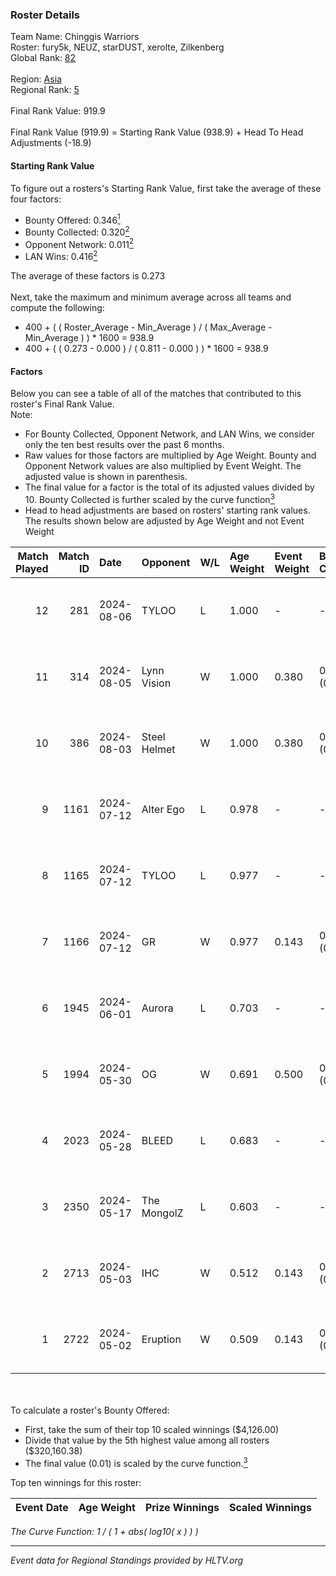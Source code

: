 ### Roster Details<br />
Team Name: Chinggis Warriors<br />
Roster: fury5k, NEUZ, starDUST, xerolte, Zilkenberg<br />
Global Rank: [82](../../standings_global_2024_08_14.md)<br />
<br />
Region: [Asia]( ../../standings_asia_2024_08_14.md)<br />
Regional Rank: [5]( ../../standings_asia_2024_08_14.md)<br />
<br />
Final Rank Value:  919.9<br />
<br />
Final Rank Value (919.9) = Starting Rank Value (938.9) + Head To Head Adjustments (-18.9)<br />

#### Starting Rank Value<br />
To figure out a rosters's Starting Rank Value, first take the average of these four factors:<br />
- Bounty Offered: 0.346[<sup>1</sup>](#table2)
- Bounty Collected: 0.320[<sup>2</sup>](#table1)
- Opponent Network: 0.011[<sup>2</sup>](#table1)
- LAN Wins: 0.416[<sup>2</sup>](#table1)

The average of these factors is 0.273<br />
<br />
Next, take the maximum and minimum average across all teams and compute the following:<br />
- 400 + ( ( Roster_Average - Min_Average ) / ( Max_Average - Min_Average ) ) * 1600 = 938.9
- 400 + ( ( 0.273 - 0.000 ) / ( 0.811 - 0.000 ) ) * 1600 = 938.9


#### Factors<br />
Below you can see a table of all of the matches that contributed to this roster's Final Rank Value.<br />
Note:<br />

- For Bounty Collected, Opponent Network, and LAN Wins, we consider only the ten best results over the past 6 months.
- Raw values for those factors are multiplied by Age Weight. Bounty and Opponent Network values are also multiplied by Event Weight. The adjusted value is shown in parenthesis.
- The final value for a factor is the total of its adjusted values divided by 10. Bounty Collected is further scaled by the curve function[<sup>3</sup>](#curveFunction)
- Head to head adjustments are based on rosters' starting rank values. The results shown below are adjusted by Age Weight and not Event Weight
<span id="table1"></span><br />


| Match Played | Match ID | Date       | Opponent     | W/L | Age Weight | Event Weight | Bounty Collected | Opponent Network | LAN Wins  | H2H Adj. | Roster                                      |
| -: | -: | :- | :- | :- | :- | :- | :- | :- | :- | -: | :- |
|           12 |      281 | 2024-08-06 | TYLOO        | L   | 1.000      | -            | -                | -                | -         |   -13.44 | fury5k, NEUZ, starDUST, xerolte, Zilkenberg |
|           11 |      314 | 2024-08-05 | Lynn Vision  | W   | 1.000      | 0.380        | 0.079 (0.030)    | 0.161 (0.061)    | 1 (1.000) |    19.11 | fury5k, NEUZ, starDUST, xerolte, Zilkenberg |
|           10 |      386 | 2024-08-03 | Steel Helmet | W   | 1.000      | 0.380        | 0.005 (0.002)    | 0.000 (0.000)    | 1 (1.000) |     3.17 | fury5k, NEUZ, starDUST, xerolte, Zilkenberg |
|            9 |     1161 | 2024-07-12 | Alter Ego    | L   | 0.978      | -            | -                | -                | -         |   -27.61 | fury5k, NEUZ, starDUST, xerolte, Zilkenberg |
|            8 |     1165 | 2024-07-12 | TYLOO        | L   | 0.977      | -            | -                | -                | -         |   -15.14 | fury5k, NEUZ, starDUST, xerolte, Zilkenberg |
|            7 |     1166 | 2024-07-12 | GR           | W   | 0.977      | 0.143        | 0.007 (0.001)    | 0.067 (0.009)    | 0 (0.000) |     5.01 | fury5k, NEUZ, starDUST, xerolte, Zilkenberg |
|            6 |     1945 | 2024-06-01 | Aurora       | L   | 0.703      | -            | -                | -                | -         |    -1.01 | fury5k, NEUZ, starDUST, xerolte, Zilkenberg |
|            5 |     1994 | 2024-05-30 | OG           | W   | 0.691      | 0.500        | 0.121 (0.042)    | 0.101 (0.035)    | 1 (0.691) |    11.84 | fury5k, NEUZ, starDUST, xerolte, Zilkenberg |
|            4 |     2023 | 2024-05-28 | BLEED        | L   | 0.683      | -            | -                | -                | -         |    -2.39 | fury5k, NEUZ, starDUST, xerolte, Zilkenberg |
|            3 |     2350 | 2024-05-17 | The MongolZ  | L   | 0.603      | -            | -                | -                | -         |    -0.11 | fury5k, NEUZ, starDUST, xerolte, Zilkenberg |
|            2 |     2713 | 2024-05-03 | IHC          | W   | 0.512      | 0.143        | 0.000 (0.000)    | 0.020 (0.001)    | 1 (0.512) |     0.90 | fury5k, NEUZ, starDUST, xerolte, Zilkenberg |
|            1 |     2722 | 2024-05-02 | Eruption     | W   | 0.509      | 0.143        | 0.000 (0.000)    | 0.000 (0.000)    | 1 (0.509) |     0.75 | fury5k, NEUZ, starDUST, xerolte, Zilkenberg |

<br />
<span id="table2"></span><br />
To calculate a roster's Bounty Offered:<br />

- First, take the sum of their top 10 scaled winnings ($4,126.00)
- Divide that value by the 5th highest value among all rosters ($320,160.38)
- The final value (0.01) is scaled by the curve function.[<sup>3</sup>](#curveFunction)

Top ten winnings for this roster:<br />

| Event Date | Age Weight | Prize Winnings | Scaled Winnings |
| :- | -: | :- | :- |


<span id="curveFunction"></span>_The Curve Function: 1 / ( 1 + abs( log10( x ) ) )_<br />

---
_Event data for Regional Standings provided by HLTV.org_<br />
